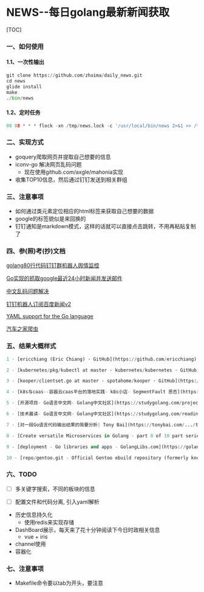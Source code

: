 NEWS--每日golang最新新闻获取
===========================


[TOC]



### 一、如何使用

#### 1.1、一次性输出

```python
git clone https://github.com/zhuima/daily_news.git
cd news
glide install
make
./bin/news
```

#### 1.2、定时任务

```python
00 08 * * * flock -xn /tmp/news.lock -c '/usr/local/bin/news 2>&1 >> /tmp/news_`/bin/date +\%Y\%m\%d`.log'
```


### 二、实现方式

- goquery爬取网页并提取自己想要的信息
- iconv-go 解决网页乱码问题
    - 现在使用github.com/axgle/mahonia实现
- 收集TOP10信息，然后通过钉钉发送到相关群组


### 三、注意事项

- 如何通过类元素定位相应的html标签来获取自己想要的数据
- google的标签貌似是来回换的
- 钉钉通知是markdown模式，这样的话就可以直接点击跳转，不用再粘贴复制了


### 四、参(照)考(抄)文档


[golang80行代码钉钉群机器人舆情监控](https://segmentfault.com/a/1190000013241676)

[Go实现的抓取google最近24小时新闻并发送邮件](http://blog.chenmiao.cf/2018/01/11/go%E5%AE%9E%E7%8E%B0%E7%9A%84%E6%8A%93%E5%8F%96google%E6%9C%80%E8%BF%9124%E5%B0%8F%E6%97%B6%E6%96%B0%E9%97%BB%E5%B9%B6%E5%8F%91%E9%80%81%E9%82%AE%E4%BB%B6/)

[中文乱码问题解决](http://www.phperz.com/article/17/1103/352014.html)

[钉钉机器人订阅百度新闻v2](https://gist.github.com/mojocn/9b18db2c99b01e49ce6afbbb2322e07a)

[YAML support for the Go language](https://github.com/go-yaml/yaml)

[汽车之家爬虫](https://github.com/go-crawler/car-prices/blob/master/downloader/download.go)

### 五、结果大概样式

```python
1 - [ericchiang (Eric Chiang) · GitHub](https://github.com/ericchiang)

2 - [kubernetes/pkg/kubectl at master · kubernetes/kubernetes · GitHub](https://github.com/kubernetes/kubernetes/tree/master/pkg/kubectl)

3 - [kooper/clientset.go at master · spotahome/kooper · GitHub](https://github.com/spotahome/kooper/blob/.../k8s.../clientset.go)

4 - [k8s与caas--容器云caas平台的落地实践- k8s小店- SegmentFault 思否](https://segmentfault.com/a/1190000013855767)

5 - [开源项目- Go语言中文网- Golang中文社区](https://studygolang.com/projects)

6 - [技术晨读- Go语言中文网- Golang中文社区](https://studygolang.com/readings)

7 - [对一段Go语言代码输出结果的简要分析| Tony Bai](https://tonybai.com/.../the-analysis-of-output-results-of-a-go-code-snippet/)

8 - [Create versatile Microservices in Golang - part 8 of 10 part series](https://ewanvalentine.io/microservices-in-golang-part-8/)

9 - [deployment - Go libraries and apps - GolangLibs.com](https://golanglibs.com/top?page=76&q=deployment)

10 - [repo/gentoo.git - Official Gentoo ebuild repository (formerly known ...](https://gitweb.gentoo.org/repo/gentoo.git/commit/?id...)
```


### 六、TODO

- [ ] 多关键字搜索，不同的板块的信息
   
- [ ] 配置文件和代码分离, 引入yaml解析
- 历史信息持久化
    - 使用redis来实现存储
- DashBoard展示，每天来了花十分钟阅读下今日时政相关信息
    - vue + iris
- channel使用
- 容器化


### 七、注意事项

- Makefile命令要以tab为开头，要注意
